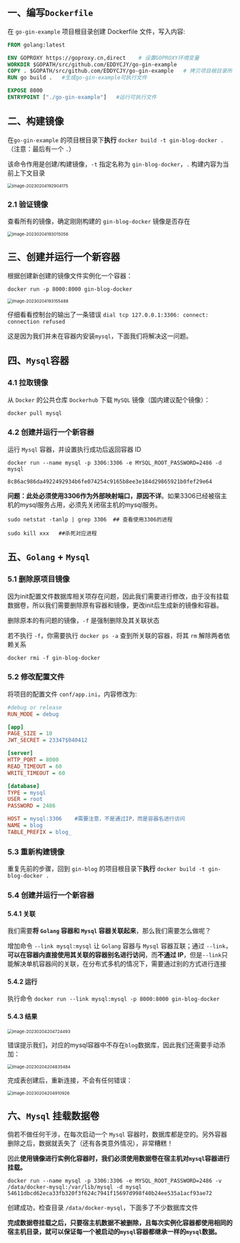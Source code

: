 ## 一、编写`Dockerfile`

在 `go-gin-example` 项目根目录创建 Dockerfile 文件，写入内容:

```dockerfile
FROM golang:latest

ENV GOPROXY https://goproxy.cn,direct    # 设置GOPROXY环境变量
WORKDIR $GOPATH/src/github.com/EDDYCJY/go-gin-example
COPY . $GOPATH/src/github.com/EDDYCJY/go-gin-example   # 拷贝项目根目录所有文件到容器
RUN go build .   #生成go-gin-example可执行文件

EXPOSE 8000
ENTRYPOINT ["./go-gin-example"]   #运行可执行文件
```

## 二、构建镜像

在`go-gin-example` 的项目根目录下**执行** `docker build -t gin-blog-docker .`   （注意：最后有一个 `.`）

该命令作用是创建/构建镜像，`-t` 指定名称为 `gin-blog-docker`，`.` 构建内容为当前上下文目录

<img src="08.golang项目部署到docker.assets/image-20230204192904175.png" alt="image-20230204192904175" style="zoom:67%;" />

### 2.1 验证镜像

查看所有的镜像，确定刚刚构建的 `gin-blog-docker` 镜像是否存在

<img src="08.golang项目部署到docker.assets/image-20230204193015056.png" alt="image-20230204193015056" style="zoom:67%;" />

## 三、创建并运行一个新容器

根据创建新创建的镜像文件实例化一个容器：

```
docker run -p 8000:8000 gin-blog-docker
```

<img src="08.golang项目部署到docker.assets/image-20230204193155488.png" alt="image-20230204193155488" style="zoom:67%;" />

仔细看看控制台的输出了一条错误 `dial tcp 127.0.0.1:3306: connect: connection refused`

这是因为我们并未在容器内安装`mysql`，下面我们将解决这一问题。

## 四、`Mysql`容器

### 4.1 拉取镜像

从 `Docker` 的公共仓库 `Dockerhub` 下载 `MySQL` 镜像（国内建议配个镜像）：

```
docker pull mysql
```

### 4.2 创建并运行一个新容器

运行 `Mysql` 容器，并设置执行成功后返回容器 ID

```
docker run --name mysql -p 3306:3306 -e MYSQL_ROOT_PASSWORD=2486 -d mysql   

8c86ac986da4922492934b6fe074254c9165b8ee3e184d29865921b0fef29e64
```

**问题：此处必须使用3306作为外部映射端口，原因不详**。如果3306已经被宿主机的mysql服务占用，必须先关闭宿主机的mysql服务。

```shell
sudo netstat -tanlp | grep 3306  ## 查看使用3306的进程

sudo kill xxx   ##杀死对应进程
```

## 五、`Golang` + `Mysql`

### 5.1 删除原项目镜像

因为init配置文件数据库相关项存在问题，因此我们需要进行修改，由于没有挂载数据卷，所以我们需要删除原有容器和镜像，更改init后生成新的镜像和容器。

删除原本的有问题的镜像，`-f` 是强制删除及其关联状态

若不执行 `-f`，你需要执行 `docker ps -a` 查到所关联的容器，将其 `rm` 解除两者依赖关系

```
docker rmi -f gin-blog-docker
```

### 5.2 修改配置文件

将项目的配置文件 `conf/app.ini`，内容修改为:

```ini
#debug or release
RUN_MODE = debug

[app]
PAGE_SIZE = 10
JWT_SECRET = 23347$040412

[server]
HTTP_PORT = 8000
READ_TIMEOUT = 60
WRITE_TIMEOUT = 60

[database]
TYPE = mysql
USER = root
PASSWORD = 2486

HOST = mysql:3306    #需要注意，不是通过IP，而是容器名进行访问
NAME = blog
TABLE_PREFIX = blog_
```

### 5.3 重新构建镜像

重复先前的步骤，回到 `gin-blog` 的项目根目录下**执行** `docker build -t gin-blog-docker .`

### 5.4 创建并运行一个新容器

#### 5.4.1 关联

我们需要**将 `Golang` 容器和 `Mysql` 容器关联起来**，那么我们需要怎么做呢？



增加命令 `--link mysql:mysql` 让 `Golang` 容器与 `Mysql` 容器互联；通过 `--link`，**可以在容器内直接使用其关联的容器别名进行访问**，而**不通过 IP**，但是`--link`只能解决单机容器间的关联，在分布式多机的情况下，需要通过别的方式进行连接

#### 5.4.2 运行

执行命令 `docker run --link mysql:mysql -p 8000:8000 gin-blog-docker`

#### 5.4.3 结果

<img src="08.golang项目部署到docker.assets/image-20230204204724493.png" alt="image-20230204204724493" style="zoom:67%;" />

错误提示我们，对应的mysql容器中不存在`blog`数据库，因此我们还需要手动添加：

<img src="08.golang项目部署到docker.assets/image-20230204204835484.png" alt="image-20230204204835484" style="zoom:67%;" />

完成表创建后，重新连接，不会有任何错误：

<img src="08.golang项目部署到docker.assets/image-20230204204910926.png" alt="image-20230204204910926" style="zoom:67%;" />



## 六、`Mysql` 挂载数据卷

倘若不做任何干涉，在每次启动一个 `Mysql` 容器时，数据库都是空的。另外容器删除之后，数据就丢失了（还有各类意外情况），非常糟糕！

因此**使用镜像进行实例化容器时，我们必须使用数据卷在宿主机对`mysql`容器进行挂载。**

```
docker run --name mysql -p 3306:3306 -e MYSQL_ROOT_PASSWORD=2486 -v /data/docker-mysql:/var/lib/mysql -d mysql
54611dbcd62eca33fb320f3f624c7941f15697d998f40b24ee535a1acf93ae72
```

创建成功，检查目录 `/data/docker-mysql`，下面多了不少数据库文件



**完成数据卷挂载之后，只要宿主机数据不被删除，且每次实例化容器都使用相同的宿主机目录，就可以保证每一个被启动的`mysql`容器都继承一样的`mysql`数据。**